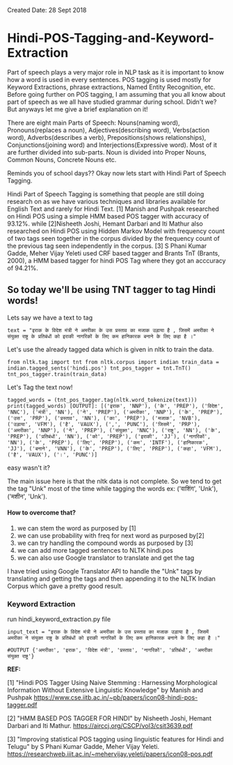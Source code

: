 Created Date: 28 Sept 2018

# Hindi-POS-Tagging-and-Keyword-Extraction

Part of speech plays a very major role in NLP task as it is important to know how a word is used in every sentences. POS tagging is used mostly for Keyword Extractions, phrase extractions, Named Entity Recognition, etc. Before going further on POS tagging, I am assuming that you all know about part of speech as we all have studied grammar during school. Didn't we? But anyways let me give a brief explanation on it!


There are eight main Parts of Speech: Nouns(naming word), Pronouns(replaces a noun), Adjectives(describing word), Verbs(action word), Adverbs(describes a verb), Prepositions(shows relationships), Conjunctions(joining word) and Interjections(Expressive word). Most of it are further divided into sub-parts. Noun is divided into Proper Nouns, Common Nouns, Concrete Nouns etc.


Reminds you of school days?? Okay now lets start with Hindi Part of Speech Tagging.


Hindi Part of Speech Tagging is something that people are still doing research on as we have various techniques and libraries available for English Text and rarely for Hindi Text. [1] Manish and Pushpak researched on Hindi POS using a simple HMM based POS tagger with  accuracy of 93.12%. while [2]Nisheeth Joshi, Hemant Darbari and Iti Mathur also researched on Hindi POS using Hidden Markov Model with frequency count of two tags seen together in the corpus divided by the frequency count of the previous tag seen independently in the corpus. [3] S Phani Kumar Gadde, Meher Vijay Yeleti used CRF based tagger and Brants TnT (Brants, 2000), a HMM based tagger for hindi POS Tag where they got an acccuracy of 94.21%.


## So today we'll be using TNT tagger to tag Hindi words!


Lets say we have a text to tag


`text = "इराक के विदेश मंत्री ने अमरीका के उस प्रस्ताव का मजाक उड़ाया है , जिसमें अमरीका ने संयुक्त राष्ट्र के प्रतिबंधों को इराकी नागरिकों के लिए कम हानिकारक बनाने के लिए कहा है ।"`


Let's use the already tagged data which is given in nltk to train the data.


`from nltk.tag import tnt
from nltk.corpus import indian
train_data = indian.tagged_sents('hindi.pos')
tnt_pos_tagger = tnt.TnT()
tnt_pos_tagger.train(train_data)`


Let's Tag the text now! 


`tagged_words = (tnt_pos_tagger.tag(nltk.word_tokenize(text)))
print(tagged_words)
[OUTPUT]:
 [('इराक', 'NNP'), ('के', 'PREP'), ('विदेश', 'NNC'), ('मंत्री', 'NN'), ('ने', 'PREP'), ('अमरीका', 'NNP'), ('के', 'PREP'), ('उस', 'PRP'), ('प्रस्ताव', 'NN'), ('का', 'PREP'), ('मजाक', 'NVB'), ('उड़ाया', 'VFM'), ('है', 'VAUX'), (',', 'PUNC'), ('जिसमें', 'PRP'), ('अमरीका', 'NNP'), ('ने', 'PREP'), ('संयुक्त', 'NNC'), ('राष्ट्र', 'NN'), ('के', 'PREP'), ('प्रतिबंधों', 'NN'), ('को', 'PREP'), ('इराकी', 'JJ'), ('नागरिकों', 'NN'), ('के', 'PREP'), ('लिए', 'PREP'), ('कम', 'INTF'), ('हानिकारक', 'JJ'), ('बनाने', 'VNN'), ('के', 'PREP'), ('लिए', 'PREP'), ('कहा', 'VFM'), ('है', 'VAUX'), ('।', 'PUNC')]`


easy wasn't it?


The main issue here is that the nltk data is not complete. So we tend to get the tag "Unk" most of the time while tagging the words ex: ('वाशिंग', 'Unk'), ('मशीन', 'Unk').


#### How to overcome that?


1. we can stem the word as purposed by [1]
2. we can use probability with freq for next word as purposed by[2]
3. we can try handling the compound words as purposed by [3]
4. we can add more tagged sentences to NLTK hindi.pos
5. we can also use Google translator to translate and get the tag

I have tried using Google Translator API to handle the "Unk" tags by translating and getting the tags and then appending it to the NLTK Indian Corpus which gave a pretty good result.

### Keyword Extraction
run hindi_keyword_extraction.py file

`input_text = "इराक के विदेश मंत्री ने अमरीका के उस प्रस्ताव का मजाक उड़ाया है , जिसमें अमरीका ने संयुक्त राष्ट्र के प्रतिबंधों को इराकी नागरिकों के लिए कम हानिकारक बनाने के लिए कहा है ।"`

`#OUTPUT {'अमरीका', 'इराक', 'विदेश मंत्री', 'प्रस्ताव', 'नागरिकों', 'प्रतिबंधों', 'अमरीका संयुक्त राष्ट्र'}` 

**REF:**

[1] "Hindi POS Tagger Using Naive Stemming : Harnessing Morphological Information Without Extensive Linguistic Knowledge" by Manish and Pushpak https://www.cse.iitb.ac.in/~pb/papers/icon08-hindi-pos-tagger.pdf

[2] "HMM BASED POS TAGGER FOR HINDI" by Nisheeth Joshi, Hemant Darbari and Iti Mathur. https://airccj.org/CSCP/vol3/csit3639.pdf

[3] "Improving statistical POS tagging using linguistic features for Hindi and Telugu" by S Phani Kumar Gadde, Meher Vijay Yeleti. https://researchweb.iiit.ac.in/~mehervijay.yeleti/papers/icon08-pos.pdf
